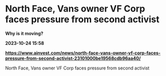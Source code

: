 # North Face, Vans owner VF Corp faces pressure from second activist
**Why is it moving?**

**2023-10-24 15:58**

**https://www.ainvest.com/news/north-face-vans-owner-vf-corp-faces-pressure-from-second-activist-23101000be19568cdb96aa40/**

North Face, Vans owner VF Corp faces pressure from second activist
